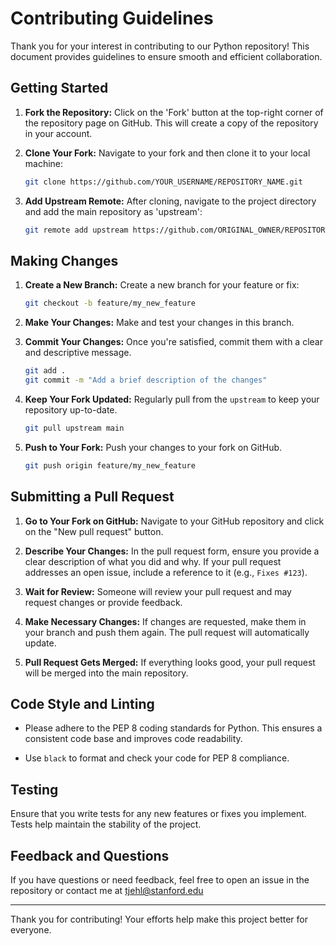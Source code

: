 # Contributing Guidelines

Thank you for your interest in contributing to our Python repository! This document provides guidelines to ensure smooth and efficient collaboration.

## Getting Started

1. **Fork the Repository:** Click on the 'Fork' button at the top-right corner of the repository page on GitHub. This will create a copy of the repository in your account.

2. **Clone Your Fork:** Navigate to your fork and then clone it to your local machine:
   ```bash
   git clone https://github.com/YOUR_USERNAME/REPOSITORY_NAME.git
   ```

3. **Add Upstream Remote:** After cloning, navigate to the project directory and add the main repository as 'upstream':
   ```bash
   git remote add upstream https://github.com/ORIGINAL_OWNER/REPOSITORY_NAME.git
   ```

## Making Changes

1. **Create a New Branch:** Create a new branch for your feature or fix:
   ```bash
   git checkout -b feature/my_new_feature
   ```

2. **Make Your Changes:** Make and test your changes in this branch.

3. **Commit Your Changes:** Once you're satisfied, commit them with a clear and descriptive message.

   ```bash
   git add .
   git commit -m "Add a brief description of the changes"
   ```

4. **Keep Your Fork Updated:** Regularly pull from the `upstream` to keep your repository up-to-date.
   ```bash
   git pull upstream main
   ```

5. **Push to Your Fork:** Push your changes to your fork on GitHub.
   ```bash
   git push origin feature/my_new_feature
   ```

## Submitting a Pull Request

1. **Go to Your Fork on GitHub:** Navigate to your GitHub repository and click on the "New pull request" button.

2. **Describe Your Changes:** In the pull request form, ensure you provide a clear description of what you did and why. If your pull request addresses an open issue, include a reference to it (e.g., `Fixes #123`).

3. **Wait for Review:** Someone will review your pull request and may request changes or provide feedback.

4. **Make Necessary Changes:** If changes are requested, make them in your branch and push them again. The pull request will automatically update.

5. **Pull Request Gets Merged:** If everything looks good, your pull request will be merged into the main repository.

## Code Style and Linting

- Please adhere to the PEP 8 coding standards for Python. This ensures a consistent code base and improves code readability.
  
- Use `black` to format and check your code for PEP 8 compliance.

## Testing

Ensure that you write tests for any new features or fixes you implement. Tests help maintain the stability of the project.

## Feedback and Questions

If you have questions or need feedback, feel free to open an issue in the repository or contact me at tjehl@stanford.edu

---

Thank you for contributing! Your efforts help make this project better for everyone.